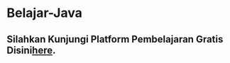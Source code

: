 # Belajar-Java

## Silahkan Kunjungi Platform Pembelajaran Gratis Disini[here](https://www.dicoding.com/academies/60).

